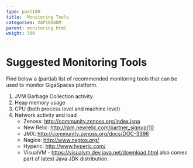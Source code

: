 ```yaml
---
type: post100
title:  Monitoring Tools
categories: XAP100ADM
parent: monitoring.html
weight: 300
---
```




# Suggested Monitoring Tools

Find below a (partial) list of recommended monitoring tools that can be used to monitor GigaSpaces platform.

1. JVM Garbage Collection activity
1. Heap memory usage
1. CPU (both process level and machine level)
1. Network activity and load
    - Zenoss: http://community.zenoss.org/index.jspa
    - New Relic: http://rpm.newrelic.com/partner_signup/10
    - JMX: http://community.zenoss.org/docs/DOC-3396
    - Nagios: http://www.nagios.org/
    - Hyperic: http://www.hyperic.com/
    - VisualVM - https://visualvm.dev.java.net/download.html also comes part of latest Java JDK distribution.
